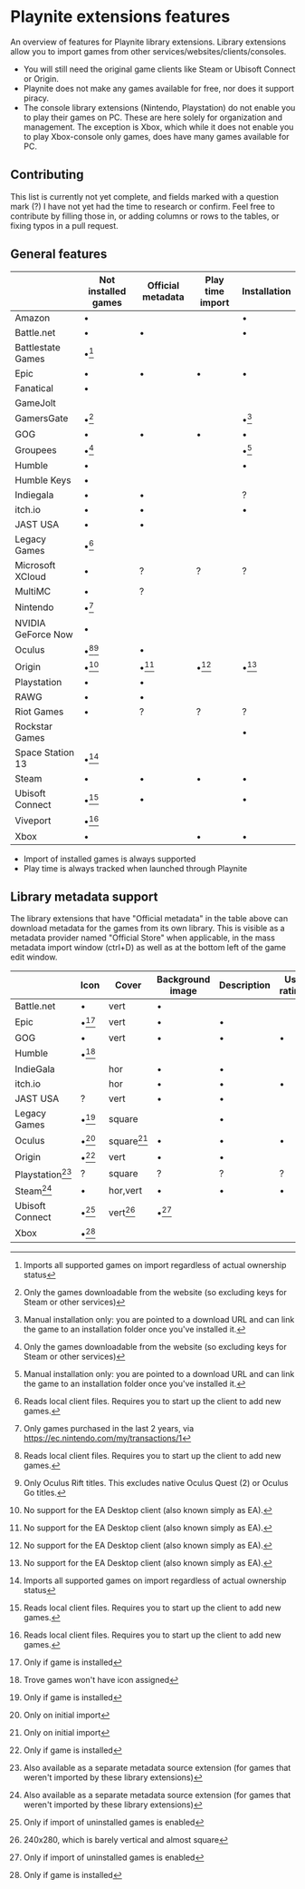 # Playnite extensions features
An overview of features for Playnite library extensions. Library extensions allow you to import games from other services/websites/clients/consoles.

* You will still need the original game clients like Steam or Ubisoft Connect or Origin.
* Playnite does not make any games available for free, nor does it support piracy.
* The console library extensions (Nintendo, Playstation) do not enable you to play their games on PC. These are here solely for organization and management. The exception is Xbox, which while it does not enable you to play Xbox-console only games, does have many games available for PC.

## Contributing
This list is currently not yet complete, and fields marked with a question mark (?) I have not yet had the time to research or confirm. Feel free to contribute by filling those in, or adding columns or rows to the tables, or fixing typos in a pull request.

## General features

|                    | Not installed games | Official metadata | Play time import | Installation |
| ------------------ | ------------------- | ----------------- | ---------------- | ------------ |
| Amazon             | •                   |                   |                  | •            |
| Battle.net         | •                   | •                 |                  | •            |
| Battlestate Games  | •[^g]               |                   |                  |              |
| Epic               | •                   | •                 | •                | •            |
| Fanatical          | •                   |                   |                  |              |
| GameJolt           |                     |                   |                  |              |
| GamersGate         | •[^d]               |                   |                  | •[^c]        |
| GOG                | •                   | •                 | •                | •            |
| Groupees           | •[^d]               |                   |                  | •[^c]        |
| Humble             | •                   |                   |                  | •            |
| Humble Keys        | •                   |                   |                  |              |
| Indiegala          | •                   | •                 |                  | ?            |
| itch.io            | •                   | •                 |                  | •            |
| JAST USA           | •                   | •                 |                  |              |
| Legacy Games       | •[^a]               |                   |                  |              |
| Microsoft XCloud   | •                   | ?                 | ?                | ?            |
| MultiMC            | •                   | ?                 |                  |              |
| Nintendo           | •[^f]               |                   |                  |              |
| NVIDIA GeForce Now | •                   |                   |                  |              |
| Oculus             | •[^a][^b]           | •                 |                  |              |
| Origin             | •[^e]               | •[^e]             | •[^e]            | •[^e]        |
| Playstation        | •                   | •                 |                  |              |
| RAWG               | •                   | •                 |                  |              |
| Riot Games         | •                   | ?                 | ?                | ?            |
| Rockstar Games     |                     |                   |                  | •            |
| Space Station 13   | •[^g]               |                   |                  |              |
| Steam              | •                   | •                 | •                | •            |
| Ubisoft Connect    | •[^a]               | •                 |                  | •            |
| Viveport           | •[^a]               |                   |                  |              |
| Xbox               | •                   |                   | •                | •            |

* Import of installed games is always supported
* Play time is always tracked when launched through Playnite

[^a]: Reads local client files. Requires you to start up the client to add new games.
[^b]: Only Oculus Rift titles. This excludes native Oculus Quest (2) or Oculus Go titles.
[^c]: Manual installation only: you are pointed to a download URL and can link the game to an installation folder once you've installed it.
[^d]: Only the games downloadable from the website (so excluding keys for Steam or other services)
[^e]: No support for the EA Desktop client (also known simply as EA).
[^f]: Only games purchased in the last 2 years, via https://ec.nintendo.com/my/transactions/1
[^g]: Imports all supported games on import regardless of actual ownership status

## Library metadata support
The library extensions that have "Official metadata" in the table above can download metadata for the games from its own library. This is visible as a metadata provider named "Official Store" when applicable, in the mass metadata import window (ctrl+D) as well as at the bottom left of the game edit window.

|                 | Icon  | Cover      | Background image | Description | User ratings | Install size |
| --------------- | ----- | ---------- | ---------------- | ----------- | ------------ | ------------ |
| Battle.net      | •     | vert       | •                |             |              |              |
| Epic            | •[^1] | vert       | •                | •           |              |              |
| GOG             | •     | vert       | •                | •           | •            | •            |
| Humble          | •[^3] |            |                  |             |              |              |
| IndieGala       |       | hor        | •                | •           |              |              |
| itch.io         |       | hor        | •                | •           | •            |              |
| JAST USA        | ?     | vert       | •                | •           |              |              |
| Legacy Games    | •[^1] | square     |                  | •           |              | •            |
| Oculus          | •[^4] | square[^4] | •                | •           | •            | •            |
| Origin          | •[^1] | vert       | •                | •           |              |              |
| Playstation[^5] | ?     | square     | ?                | ?           | ?            |              |
| Steam[^5]       | •     | hor,vert   | •                | •           | •            |              |
| Ubisoft Connect | •[^2] | vert[^6]   | •[^2]            |             |              |              |
| Xbox            | •[^1] |            |                  |             |              |              |

[^1]: Only if game is installed
[^2]: Only if import of uninstalled games is enabled
[^3]: Trove games won't have icon assigned
[^4]: Only on initial import
[^5]: Also available as a separate metadata source extension (for games that weren't imported by these library extensions)
[^6]: 240x280, which is barely vertical and almost square
